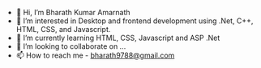 - 👋 Hi, I’m Bharath Kumar Amarnath
- 👀 I’m interested in Desktop and frontend development using .Net, C++, HTML, CSS, and Javascript.
- 🌱 I’m currently learning HTML, CSS, Javascript and ASP .Net
- 💞️ I’m looking to collaborate on ...
- 📫 How to reach me  - bharath9788@gmail.com

<!---
bharath9788/bharath9788 is a ✨ special ✨ repository because its `README.md` (this file) appears on your GitHub profile.
You can click the Preview link to take a look at your changes.
--->
